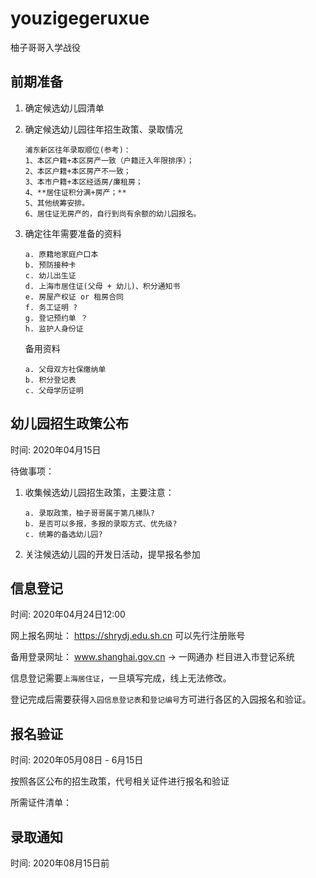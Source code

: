 # youzigegeruxue
柚子哥哥入学战役

## 前期准备
  
  1. 确定候选幼儿园清单
  
  2. 确定候选幼儿园往年招生政策、录取情况
    
      ```
      浦东新区往年录取顺位(参考)：
      1、本区户籍+本区房产一致（户籍迁入年限排序）；
      2、本区户籍+本区房产不一致；
      3、本市户籍+本区经适房/廉租房；
      4、**居住证积分满+房产；**
      5、其他统筹安排。
      6、居住证无房产的，自行到尚有余额的幼儿园报名。
      ```
        
  3. 确定往年需要准备的资料
      ```
      a. 原籍地家庭户口本
      b. 预防接种卡
      c. 幼儿出生证
      d. 上海市居住证(父母 + 幼儿)、积分通知书
      e. 房屋产权证 or 租房合同
      f. 务工证明 ?
      g. 登记预约单 ？
      h. 监护人身份证  
      ```
    
      备用资料
      
      ```
      a. 父母双方社保缴纳单
      b. 积分登记表
      c. 父母学历证明
      ```
      
## 幼儿园招生政策公布

时间: 2020年04月15日

待做事项：
  1. 收集候选幼儿园招生政策，主要注意：
      ```
      a. 录取政策，柚子哥哥属于第几梯队?
      b. 是否可以多报，多报的录取方式、优先级?
      c. 统筹的备选幼儿园?
      ```
  2. 关注候选幼儿园的开发日活动，提早报名参加
  

## 信息登记
 
  时间: 2020年04月24日12:00 
  
  网上报名网址： https://shrydj.edu.sh.cn   可以先行注册账号
  
  备用登录网址： www.shanghai.gov.cn -> 一网通办 栏目进入市登记系统
  
  信息登记需要`上海居住证`，一旦填写完成，线上无法修改。
  
  登记完成后需要获得`入园信息登记表`和`登记编号`方可进行各区的入园报名和验证。
  
  
   

## 报名验证

  时间: 2020年05月08日 - 6月15日
  
  按照各区公布的招生政策，代号相关证件进行报名和验证
  
  所需证件清单：
  
  
## 录取通知

  时间: 2020年08月15日前
  


